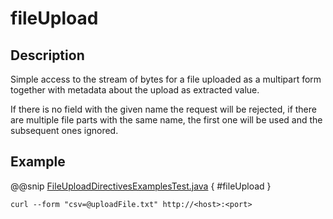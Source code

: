 # fileUpload

## Description

Simple access to the stream of bytes for a file uploaded as a multipart form together with metadata
about the upload as extracted value.

If there is no field with the given name the request will be rejected, if there are multiple file parts
with the same name, the first one will be used and the subsequent ones ignored.

## Example

@@snip [FileUploadDirectivesExamplesTest.java]($test$/java/docs/http/javadsl/server/directives/FileUploadDirectivesExamplesTest.java) { #fileUpload }

```
curl --form "csv=@uploadFile.txt" http://<host>:<port>
```